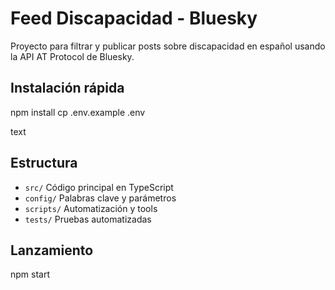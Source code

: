# Feed Discapacidad - Bluesky

Proyecto para filtrar y publicar posts sobre discapacidad en español usando la API AT Protocol de Bluesky.

## Instalación rápida
npm install
cp .env.example .env

text

## Estructura
- `src/` Código principal en TypeScript
- `config/` Palabras clave y parámetros
- `scripts/` Automatización y tools
- `tests/` Pruebas automatizadas

## Lanzamiento
npm start

